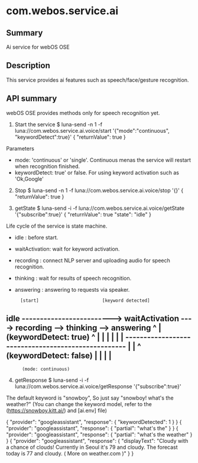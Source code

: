 com.webos.service.ai
====================

Summary
-------
Ai service for webOS OSE

Description
-----------
This service provides ai features such as speech/face/gesture recognition.

API summary
-----------
webOS OSE provides methods only for speech recognition yet.

1. Start the service
$ luna-send -n 1 -f luna://com.webos.service.ai.voice/start '{"mode":"continuous", "keywordDetect":true}'
  {
      "returnValue": true
  }

  Parameters
  * mode: 'continuous' or 'single'. Continuous menas the service will restart when recognition finished.
  * keywordDetect: true' or false. For using keyword activation such as 'Ok,Google'

2. Stop
$ luna-send -n 1 -f luna://com.webos.service.ai.voice/stop '{}'
  {
      "returnValue": true
  }

3. getState
$ luna-send -i -f luna://com.webos.service.ai.voice/getState '{"subscribe":true}'
  {
      "returnValue": true
      "state": "idle"
  }

  Life cycle of the service is state machine.
  * idle          : before start.
  * waitActivation: wait for keyword activation.
  * recording     : connect NLP server and uploading audio for speech recognition.
  * thinking      : wait for results of speech recognition.
  * answering     : answering to requests via speaker.
  
          [start]                        [keyword detected]
  idle -------------------------> waitActivation ----> recording --> thinking --> answering
   ^    | (keywordDetect: true)                           ^                          |
   |    |                                                 |                          |
   |    ---------------------------------------------------                          |
   |    ^ (keywordDetect: false)                                                     |
   |    |                                                                            |
   -----------------------------------------------------------------------------------
          (mode: continuous) 


4. getResponse
$ luna-send -i -f luna://com.webos.service.ai.voice/getResponse '{"subscribe":true}'

  The default keyword is "snowboy", So just say "snowboy! what's the weather?"
  (You can change the keyword model, refer to the (https://snowboy.kitt.ai/) and [ai.env] file)

  {
      "provider": "googleassistant",
      "response": {
          "keywordDetected": 1
      }
  }
  {
      "provider": "googleassistant",
      "response": {
          "partial": "what's the"
      }
  }
  {
      "provider": "googleassistant",
      "response": {
          "partial": "what's the weather"
      }
  }
  {
      "provider": "googleassistant",
      "response": {
          "displayText": "Cloudy with a chance of clouds! Currently in Seoul it's 79 and cloudy. The forecast today is 77 and cloudy. ( More on weather.com )"
      }
  }
